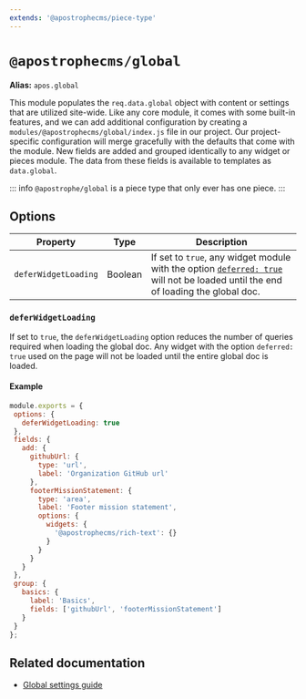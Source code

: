 ```yaml
---
extends: '@apostrophecms/piece-type'
---
```


# `@apostrophecms/global`

**Alias:** `apos.global`

<AposRefExtends :module="$frontmatter.extends" />

This module populates the `req.data.global` object with content or settings that are utilized site-wide. Like any core module, it comes with some built-in features, and we can add additional configuration by creating a `modules/@apostrophecms/global/index.js` file in our project. Our project-specific configuration will merge gracefully with the defaults that come with the module. New fields are added and grouped identically to any widget or pieces module. The data from these fields is available to templates as `data.global`.

::: info
`@apostrophe/global` is a piece type that only ever has one piece.
:::

## Options
|  Property | Type | Description |
|---|---|---|
|`deferWidgetLoading` | Boolean | If set to `true`, any widget module with the option [`deferred: true`](https://v3.docs.apostrophecms.org/reference/modules/widget-type.html#deferred) will not be loaded until the end of loading the global doc. |

### `deferWidgetLoading`

If set to `true`, the `deferWidgetLoading` option reduces the number of queries required when loading the global doc. Any widget with the option `deferred: true` used on the page will not be loaded until the entire global doc is loaded.

#### Example

<AposCodeBlock>

```javascript
module.exports = {
 options: {
   deferWidgetLoading: true
 },
 fields: {
   add: {
     githubUrl: {
       type: 'url',
       label: 'Organization GitHub url'
     },
     footerMissionStatement: {
       type: 'area',
       label: 'Footer mission statement',
       options: {
         widgets: {
           '@apostrophecms/rich-text': {}
         }
       }
     }
   }
 },
 group: {
   basics: {
     label: 'Basics',
     fields: ['githubUrl', 'footerMissionStatement']
   }
 }
};
```
<template v-slot:caption>
  modules/@apostrophecms/global/index.js
</template>
</AposCodeBlock>

## Related documentation

- [Global settings guide](/guide/global.md)

